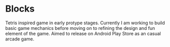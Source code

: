 # Blocks

Tetris inspired game in early protype stages. 
Currently I am working to build basic game mechanics before moving on to refining the design and fun element of the game.
Aimed to release on Android Play Store as an casual arcade game.
